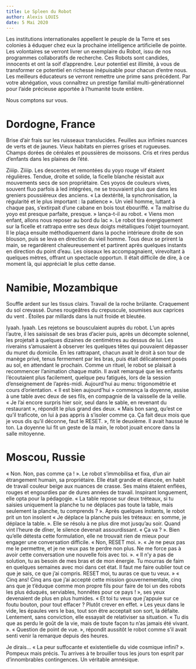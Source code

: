 ```yaml
---
title: Le Spleen du Robot
author: Alexis LOUIS
date: 5 Mai 2020
---
```

Les institutions internationales appellent le peuple de la Terre et ses colonies à éduquer chez eux la prochaine intelligence artificielle de pointe. 
Les volontaires se verront livrer un exemplaire du Robot, issu de nos programmes collaboratifs de recherche. Ces Robots sont candides, innocents et ont la soif d’apprendre. Leur potentiel est illimité, à vous de transformer ce potentiel en richesse inépuisable pour chacun d’entre nous.
Les meilleurs éducateurs se verront remettre une prime sans précédent. Par votre abnégation, vous connaîtrez un prestige familial multi-générationnel pour l’aide précieuse apportée à l’humanité toute entière.

Nous comptons sur vous.

# Dordogne, France

Brise d’air frais sur les ruisseaux translucides. Feuilles aux infinies nuances de verts et de jaunes. Vieux habitats en pierres grises et rugueuses. Champs dorées de céréales et poussières de moissons. Cris et rires perdus d’enfants dans les plaines de l’été.

Ziiiip. Ziiiip. Les descentes et remontées du yoyo rouge vif étaient régulières. Tendue, droite et solide, la ficelle blanche résistait aux mouvements secs de son propriétaire. Ces yoyos de couleurs vives, souvent fluo parfois à led intégrées, ne se trouvaient plus que dans les greniers poussiéreux des anciens. 
« La dextérité, la synchronisation, la régularité et le plus important : la patience ». 
Un vieil homme, luttant à chaque pas, s’extirpait d’une cabane en bois tout ébouriffé. 
« Ta maîtrise du yoyo est presque parfaite, presque. » lança-t-il au robot. « Viens mon enfant, allons nous reposer au bord du lac ». Le robot tira énergiquement sur la ficelle et rattrapa entre ses deux doigts métalliques l’objet tournoyant. Il le plaça ensuite méthodiquement dans la poche intérieure droite de son blouson, puis se leva en direction du vieil homme.
Tous deux se prirent la main, se regardèrent chaleureusement et partirent après quelques instants en direction du point d’eau. Les oiseaux les accompagnaient, virevoltant à quelques mètres, offrant un spectacle opportun. Il était difficile de dire, à ce moment là, qui appréciait le plus cette danse. 

# Namibie, Mozambique

Souffle ardent sur les tissus clairs. Travail de la roche brûlante. Craquement du sol crevassé. Dunes rougeâtres du crepuscule, soumises aux caprices du vent . Étoiles par millards dans la nuit froide et bleutée. 

Iyaah. Iyaah. Les rejetons se bousculaient auprès du robot. L’un après l’autre, il les saisissait de ses bras d’acier puis, après un décompte solennel, les projetait à quelques dizaines de centimètres au dessus de lui. Les riverains s’amusaient à observer les quelques têtes qui pouvaient dépasser du muret du domicile. En les rattrapant, chacun avait le droit à son tour de manège privé, tenus fermement par les bras, puis était délicatement posés au sol, en attendant le prochain. 
Comme un rituel, le robot se plaisait à recommencer l’animation chaque matin. Il avait remarqué que les enfants l’écoutaient plus facilement, quelque peu fatigués, lors de la session d’enseignement de l’après-midi. Aujourd’hui au menu: trigonométrie et cours d’orientation. 
« Il est bien aujourd’hui » commença la doyenne, assise à une table avec deux de ses fils, en compagnie de la vaisselle de la veille. 
« Je l’ai encore surpris hier soir, seul dans le sable, en revenant du restaurant », répondit le plus grand des deux.
« Mais bon sang, qu’est ce qu’il traficote, on lui à pas appris à s’isoler comme ça. Ça fait deux mois que je vous dis qu’il déconne, faut le RESET. », fit le deuxième. Il avait haussé le ton. La doyenne lui fit un geste de la main, le robot jouait encore dans la salle mitoyenne. 

# Moscou, Russie

« Non. Non, pas comme ça ! ». Le robot s’immobilisa et fixa, d’un air étrangement humain, sa propriétaire. Elle était grande et élancée, en habit de travail couleur beige aux nuances de crasse. Ses mains étaient enflées, rouges et engourdies par de dures années de travail. Inspirant longuement, elle opta pour la pédagogie. « La table repose sur deux tréteaux, si tu saisies uniquement la planche tu ne déplaces pas toute la table, mais seulement la planche, tu comprends ? ». Après quelques instants, le robot prit un ton insolent « Je déplace la planche puis les tréteaux: en somme, je déplace la table. ».
Elle se résolu à ne plus dire mot jusqu’au soir. Quand vint l’heure de dîner, le silence devenait assourdissant.
« Ça va ? ». Bien qu’elle détesta cette formulation, elle ne trouvait rien de mieux pour engager une conversation difficile.
« Non, RESET moi. ». 
« Je ne peux pas me le permettre, et je ne veux pas te perdre non plus. Ne me force pas à avoir cette conversation une nouvelle fois avec toi. ».
« Il n’y a pas de solution, tu as besoin de mes bras et de mon énergie. Tu mourras de faim en quelques semaines avec moi dans cet état. Il faut me faire oublier tout ce que je sais, ce que j’ai compris. RESET moi, tu auras ce que tu veux. »
« Cinq ans! Cinq ans que j’ai accepté cette mission gouvernementale, cinq ans que je t’éduque comme mon propre fils pour faire de toi un des robots les plus éduqués, serviables, honnêtes pour ce pays ! », ses yeux devenaient de plus en plus humides. « Et toi tu veux que j’appuie sur ce foutu bouton, pour tout effacer ? Plutôt crever en effet. »
Les yeux dans le vide, les épaules vers le bas, tout son être acceptait son sort, la défaite. Lentement, sans conviction, elle essayait de relativiser sa situation.
« Tu dis que as perdu le goût de la vie, mais de toute façon tu n’as jamais été vivant. ».
« Question de point de vue. », répondit aussitôt le robot comme s’il avait senti venir la remarque depuis des heures. 

Je dirais… « La peur suffocante et existentielle du vide cosmique infini? ». Pompeux mais précis.
Tu arrives à te brouiller tous les jours ton esprit par d’innombrables contingences. Un véritable amnésique.